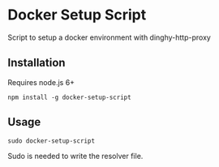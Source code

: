 # Docker Setup Script

Script to setup a docker environment with dinghy-http-proxy

## Installation

Requires node.js 6+

```
npm install -g docker-setup-script
```

## Usage

```
sudo docker-setup-script
```

Sudo is needed to write the resolver file.
